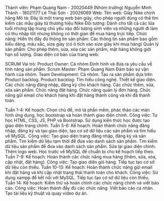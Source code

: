 Thành viên:
Phạm Quang Nam - 20020449 (Nhóm trưởng)
Nguyễn Minh Thành - 18021177
Lê Thái Sơn - 20026069
Web:
Tên web: Giày Nike chính hãng
Mô tả:
Đây là một trang web bán giày, cho phép người dùng có thể tìm kiếm các mẫu giày từ thương hiệu Nike 
Đối tượng:
Dành cho tất cả các lứa tuổi nhưng tập trung chủ yếu vào đối tượng sinh viên và những người đi làm có thu nhập tốt nhưng không có thời gian để mua hàng trực tiếp.
Chức năng:
Hiển thị đầy đủ thông tin sản phẩm: Các thông tin sản phẩm bao gồm kiểu dáng, màu sắc, size giày (có ô tích vào size giày khi mua hàng)
Quản lý sản phẩm: Cho phép thêm, sửa, xóa các sản phẩm, mặt hàng không giới hạn số lượng.
Giao diện cơ bản của trang web:


SCRUM
Vai trò:
Product Owner: Cả nhóm
Định hình và đưa ra yêu cầu về tính năng sản phẩm.
Scrum Master: Phạm Quang Nam
Đảm bảo sự vận hành của nhóm.
Team Development: Cả nhóm.
Tạo ra sản phẩm dựa trên Product backlog.
Product backlog:
Tìm hiểu công nghệ.
Thiết kế giao diện.
Các chức năng đăng nhập, đăng ký cho khách hàng.
Các chức thêm, sửa, xóa sản phẩm.
Chức năng đặt hàng.
Chức năng quản lý đơn hàng.
Chức năng gửi email cho khách hàng khi đặt hàng thành công và khi đã thanh toán.

Tuần 1-4:
Kế hoạch: Chọn chủ đề, mô tả phần mềm, phác thảo các màn hình ứng dụng, học bootstrap và hoàn thành giao diện chính.
Công việc:
Tự học HTML, CSS, JS, PHP và Bootstrap.
Sử dụng kiến thức học được tạo giao diện trang chính.
Tuần 5-6:
Kế hoạch: Hoàn thành chức năng đăng nhập, đăng ký và tạo giao diện, tạo cơ sở dữ liệu các sản phẩm và tìm hiểu về MySQL.
Công việc:
Tạo giao diện trang đăng nhập, đăng ký và sản phẩm.
Tìm kiếm dữ liệu tạm thời để đưa vào danh sách sản phẩm.
Tìm kiếm dữ liệu sản phẩm để đưa vào danh sách sản phẩm.
Sửa lại giao diện chính: Thêm logo web.
Học trước về MySQL để chuẩn bị cho kế hoạch tiếp theo.
Tuần 7-9:
Kế hoạch: Hoàn thành các chức năng mua hàng (thêm, sửa, xóa, cập nhật, đặt hàng).
Công việc: 
Tạo giao diện giỏ hàng.
Tiếp tục tạo cơ sở dữ liệu còn thiếu.
Tuần 10-13:
Kế hoạch: Hoàn thành chức năng gửi email khi đặt hàng và khi cập nhật trạng thái thanh toán cho khách.
Công việc: 
Sử dụng xampp để kết nối với MySQL.
Tiếp tục tạo cơ sở dữ liệu còn thiếu.
Tuần 14:
Kế hoạch: Kiểm thử và hoàn chỉnh các chức năng chính và viết báo cáo.
Công việc: 
Hoàn thành đầy đủ các chức năng.
Viết báo cáo cá nhân.
Tạo tài liệu kỹ thuật và quay video dự án.

